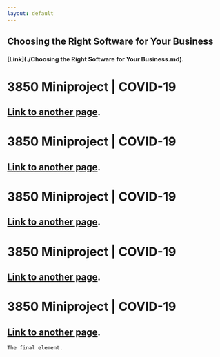 ```yaml
---
layout: default
---
```


## Choosing the Right Software for Your Business
#### [Link](./Choosing the Right Software for Your Business.md).

# 3850 Miniproject | COVID-19
## [Link to another page](./another-page.md).

# 3850 Miniproject | COVID-19
## [Link to another page](./another-page.md).

# 3850 Miniproject | COVID-19
## [Link to another page](./another-page.md).

# 3850 Miniproject | COVID-19
## [Link to another page](./another-page.md).

# 3850 Miniproject | COVID-19
## [Link to another page](./another-page.md).

```
The final element.
```
